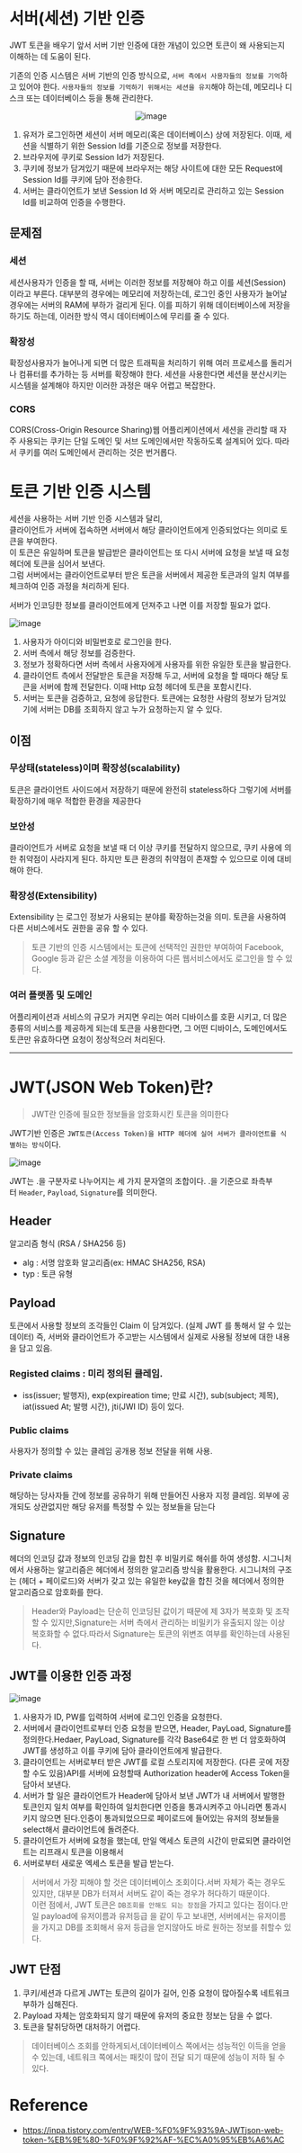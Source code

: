 # 서버(세션) 기반 인증
JWT 토큰을 배우기 앞서 서버 기반 인증에 대한 개념이 있으면 토큰이 왜 사용되는지 이해하는 데 도움이 된다.

기존의 인증 시스템은 서버 기반의 인증 방식으로, `서버 측에서 사용자들의 정보를 기억`하고 있어야 한다. `사용자들의 정보를 기억하기 위해서는 세션을 유지`해야 하는데, 메모리나 디스크 또는 데이터베이스 등을 통해 관리한다.

<center>

![image](https://user-images.githubusercontent.com/59672592/175224566-2e465d08-94d6-4d36-8d34-e14c54420db6.png)
</center>

1. 유저가 로그인하면 세션이 서버 메모리(혹은 데이터베이스) 상에 저장된다. 이때, 세션을 식별하기 위한 Session Id를 기준으로 정보를 저장한다.
1. 브라우저에 쿠키로 Session Id가 저장된다.
1. 쿠키에 정보가 담겨있기 때문에 브라우저는 해당 사이트에 대한 모든 Request에 Session Id를 쿠키에 담아 전송한다.
1. 서버는 클라이언트가 보낸 Session Id 와 서버 메모리로 관리하고 있는 Session Id를 비교하여 인증을 수행한다.

## 문제점 
### 세션
세션사용자가 인증을 할 때, 서버는 이러한 정보를 저장해야 하고 이를 세션(Session)이라고 부른다. 대부분의 경우에는 메모리에 저장하는데, 로그인 중인 사용자가 늘어날 경우에는 서버의 RAM에 부하가 걸리게 된다. 이를 피하기 위해 데이터베이스에 저장을 하기도 하는데, 이러한 방식 역시 데이터베이스에 무리를 줄 수 있다.
### 확장성
확장성사용자가 늘어나게 되면 더 많은 트래픽을 처리하기 위해 여러 프로세스를 돌리거나 컴퓨터를 추가하는 등 서버를 확장해야 한다. 세션을 사용한다면 세션을 분산시키는 시스템을 설계해야 하지만 이러한 과정은 매우 어렵고 복잡한다.
### CORS
CORS(Cross-Origin Resource Sharing)웹 어플리케이션에서 세션을 관리할 때 자주 사용되는 쿠키는 단일 도메인 및 서브 도메인에서만 작동하도록 설계되어 있다. 따라서 쿠키를 여러 도메인에서 관리하는 것은 번거롭다.

# 토큰 기반 인증 시스템
세션을 사용하는 서버 기반 인증 시스템과 달리,   
클라이언트가 서버에 접속하면 서버에서 해당 클라이언트에게 인증되었다는 의미로 토큰을 부여한다.  
이 토큰은 유일하며 토큰을 발급받은 클라이언트는 또 다시 서버에 요청을 보낼 때 요청 헤더에 토큰을 심어서 보낸다.  
그럼 서버에서는 클라이언트로부터 받은 토큰을 서버에서 제공한 토큰과의 일치 여부를 체크하여 인증 과정을 처리하게 된다.  

서버가 인코딩한 정보를 클라이언트에게 던져주고 나면 이를 저장할 필요가 없다.

![image](https://user-images.githubusercontent.com/59672592/175223179-a9f06298-8e55-477d-b9af-ffbb31728fde.png)

1. 사용자가 아이디와 비밀번호로 로그인을 한다.
1. 서버 측에서 해당 정보를 검증한다.
1. 정보가 정확하다면 서버 측에서 사용자에게 사용자를 위한 유일한 토큰을 발급한다.
1. 클라이언트 측에서 전달받은 토큰을 저장해 두고, 서버에 요청을 할 때마다 해당 토큰을 서버에 함께 전달한다. 이때 Http 요청 헤더에 토큰을 포함시킨다.
1. 서버는 토큰을 검증하고, 요청에 응답한다. 토큰에는 요청한 사람의 정보가 담겨있기에 서버는 DB를 조회하지 않고 누가 요청하는지 알 수 있다.

## 이점
### 무상태(stateless)이며 확장성(scalability)
토큰은 클라이언트 사이드에서 저장하기 때문에 완전히 stateless하다 그렇기에 서버를 확장하기에 매우 적합한 환경을 제공한다
### 보안성
클라이언트가 서버로 요청을 보낼 때 더 이상 쿠키를 전달하지 않으므로, 쿠키 사용에 의한 취약점이 사라지게 된다. 하지만 토큰 환경의 취약점이 존재할 수 있으므로 이에 대비해야 한다.
### 확장성(Extensibility)
Extensibility 는 로그인 정보가 사용되는 분야를 확장하는것을 의미. 토큰을 사용하여 다른 서비스에서도 권한을 공유 할 수 있다.

> 토큰 기반의 인증 시스템에서는 토큰에 선택적인 권한만 부여하여 Facebook, Google 등과 같은 소셜 계정을 이용하여 다른 웹서비스에서도 로그인을 할 수 있다.

### 여러 플랫폼 및 도메인
어플리케이션과 서비스의 규모가 커지면 우리는 여러 디바이스를 호환 시키고, 더 많은 종류의 서비스를 제공하게 되는데 토큰을 사용한다면, 그 어떤 디바이스, 도메인에서도 토큰만 유효하다면 요청이 정상적으러 처리된다.

---

# JWT(JSON Web Token)란?

> JWT란 인증에 필요한 정보들을 암호화시킨 토큰을 의미한다

JWT기반 인증은 `JWT토큰(Access Token)을 HTTP 헤더에 실어 서버가 클라이언트를 식별하는 방식`이다.

![image](https://user-images.githubusercontent.com/59672592/175229917-b06a6c1f-08f0-4331-b7a9-421f627885d1.png)

JWT는 .을 구분자로 나누어지는 세 가지 문자열의 조합이다.
.을 기준으로 좌측부터 `Header`, `Payload`, `Signature`를 의미한다.

## Header
알고리즘 형식 (RSA / SHA256 등)
- alg : 서명 암호화 알고리즘(ex: HMAC SHA256, RSA)
- typ : 토큰 유형

## Payload
토큰에서 사용할 정보의 조각들인 Claim 이 담겨있다. (실제 JWT 를 통해서 알 수 있는 데이터)
즉, 서버와 클라이언트가 주고받는 시스템에서 실제로 사용될 정보에 대한 내용을 담고 있음.

### Registed claims : 미리 정의된 클레임.

- iss(issuer; 발행자), exp(expireation time; 만료 시간), sub(subject; 제목), iat(issued At; 발행 시간), jti(JWI ID) 등이 있다.

### Public claims
사용자가 정의할 수 있는 클레임 공개용 정보 전달을 위해 사용.
###  Private claims
해당하는 당사자들 간에 정보를 공유하기 위해 만들어진 사용자 지정 클레임. 외부에 공개되도 상관없지만 해당 유저를 특정할 수 있는 정보들을 담는다

## Signature
헤더의 인코딩 값과 정보의 인코딩 갑을 합친 후 비밀키로 해쉬를 하여 생성함.
시그니처에서 사용하는 알고리즘은 헤더에서 정의한 알고리즘 방식을 활용한다.
시그니처의 구조는 (헤더 + 페이로드)와 서버가 갖고 있는 유일한 key값을 합친 것을 헤더에서 정의한 알고리즘으로 암호화를 한다.

> Header와 Payload는 단순히 인코딩된 값이기 때문에 제 3자가 복호화 및 조작할 수 있지만,Signature는 서버 측에서 관리하는 비밀키가 유출되지 않는 이상 복호화할 수 없다.따라서 Signature는 토큰의 위변조 여부를 확인하는데 사용된다.

## JWT를 이용한 인증 과정
![image](https://user-images.githubusercontent.com/59672592/175231104-eadddbf5-c08a-4378-933a-0f99158fbd5f.png)
1. 사용자가 ID, PW를 입력하여 서버에 로그인 인증을 요청한다.
1. 서버에서 클라이언트로부터 인증 요청을 받으면, Header, PayLoad, Signature를 정의한다.Hedaer, PayLoad, Signature를 각각 Base64로 한 번 더 암호화하여 JWT를 생성하고 이를 쿠키에 담아 클라이언트에게 발급한다.
1. 클라이언트는 서버로부터 받은 JWT를 로컬 스토리지에 저장한다. (다른 곳에 저장할 수도 있음)API를 서버에 요청할때 Authorization header에 Access Token을 담아서 보낸다.
1. 서버가 할 일은 클라이언트가 Header에 담아서 보낸 JWT가 내 서버에서 발행한 토큰인지 일치 여부를 확인하여 일치한다면 인증을 통과시켜주고 아니라면 통과시키지 않으면 된다.인증이 통과되었으므로 페이로드에 들어있는 유저의 정보들을 select해서 클라이언트에 돌려준다.
1. 클라이언트가 서버에 요청을 했는데, 만일 액세스 토큰의 시간이 만료되면 클라이언트는 리프래시 토큰을 이용해서
1. 서버로부터 새로운 엑세스 토큰을 발급 받는다.

> 서버에서 가장 피해야 할 것은 데이터베이스 조회이다.서버 자체가 죽는 경우도 있지만, 대부분 DB가 터져서 서버도 같이 죽는 경우가 허다하기 때문이다.<br/>
>이런 점에서, JWT 토큰은 `DB조회를 안해도 되는 장점`을 가지고 있다는 점이다.만일 payload에 유저이름과 유저등급 을 같이 두고 보내면, 서버에서는 유저이름을 가지고 DB를 조회해서 유저 등급을 얻지않아도 바로 원하는 정보를 취할수 있다.


## JWT 단점
1. 쿠키/세션과 다르게 JWT는 토큰의 길이가 길어, 인증 요청이 많아질수록 네트워크 부하가 심해진다.
1. Payload 자체는 암호화되지 않기 때문에 유저의 중요한 정보는 담을 수 없다.
1. 토큰을 탈취당하면 대처하기 어렵다.
>데이터베이스 조회를 안하게되서,데이터베이스 쪽에서는 성능적인 이득을 얻을 수 있는데, 네트워크 쪽에서는 패킷이 많이 전달 되기 때문에 성능이 저하 될 수 있다.


# Reference
- https://inpa.tistory.com/entry/WEB-%F0%9F%93%9A-JWTjson-web-token-%EB%9E%80-%F0%9F%92%AF-%EC%A0%95%EB%A6%AC
